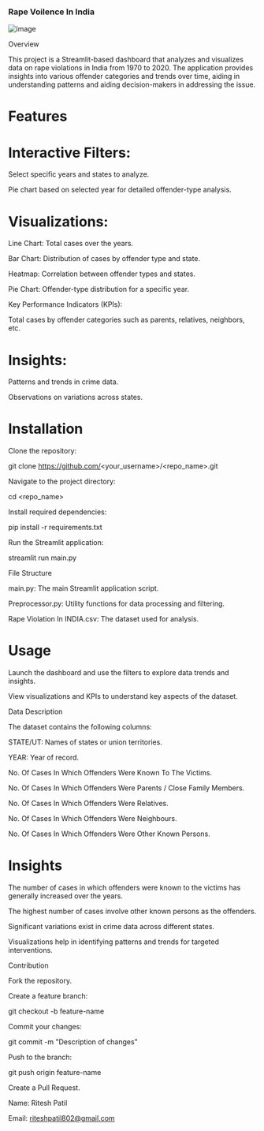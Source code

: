 ### Rape Voilence In India 
![image](https://github.com/user-attachments/assets/815ddcbf-b9b5-4b85-8518-79992310ec1c)

Overview

This project is a Streamlit-based dashboard that analyzes and visualizes data on rape violations in India from 1970 to 2020. The application provides insights into various offender categories and trends over time, aiding in understanding patterns and aiding decision-makers in addressing the issue.

# Features

# Interactive Filters:

Select specific years and states to analyze.

Pie chart based on selected year for detailed offender-type analysis.

# Visualizations:

Line Chart: Total cases over the years.

Bar Chart: Distribution of cases by offender type and state.

Heatmap: Correlation between offender types and states.

Pie Chart: Offender-type distribution for a specific year.

Key Performance Indicators (KPIs):

Total cases by offender categories such as parents, relatives, neighbors, etc.

# Insights:

Patterns and trends in crime data.

Observations on variations across states.

# Installation

Clone the repository:

git clone https://github.com/<your_username>/<repo_name>.git

Navigate to the project directory:

cd <repo_name>

Install required dependencies:

pip install -r requirements.txt

Run the Streamlit application:

streamlit run main.py

File Structure

main.py: The main Streamlit application script.

Preprocessor.py: Utility functions for data processing and filtering.

Rape Violation In INDIA.csv: The dataset used for analysis.

# Usage

Launch the dashboard and use the filters to explore data trends and insights.

View visualizations and KPIs to understand key aspects of the dataset.

Data Description

The dataset contains the following columns:

STATE/UT: Names of states or union territories.

YEAR: Year of record.

No. Of Cases In Which Offenders Were Known To The Victims.

No. Of Cases In Which Offenders Were Parents / Close Family Members.

No. Of Cases In Which Offenders Were Relatives.

No. Of Cases In Which Offenders Were Neighbours.

No. Of Cases In Which Offenders Were Other Known Persons.


# Insights

The number of cases in which offenders were known to the victims has generally increased over the years.

The highest number of cases involve other known persons as the offenders.

Significant variations exist in crime data across different states.

Visualizations help in identifying patterns and trends for targeted interventions.

Contribution

Fork the repository.

Create a feature branch:

git checkout -b feature-name

Commit your changes:

git commit -m "Description of changes"

Push to the branch:

git push origin feature-name

Create a Pull Request.


Name: Ritesh Patil

Email: riteshpatil802@gmail.com
